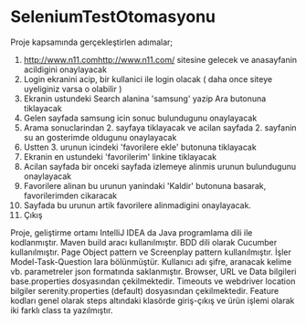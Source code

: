 # SeleniumTestOtomasyonu
Proje kapsamında gerçekleştirlen adımalar;
1. http://www.n11.com<http://www.n11.com/> sitesine gelecek ve anasayfanin acildigini onaylayacak
2. Login ekranini acip, bir kullanici ile login olacak ( daha once siteye uyeliginiz varsa o olabilir )
3. Ekranin ustundeki Search alanina 'samsung' yazip Ara butonuna tiklayacak 
4. Gelen sayfada samsung icin sonuc bulundugunu onaylayacak 
5. Arama sonuclarindan 2. sayfaya tiklayacak ve acilan sayfada 2. sayfanin su an gosterimde oldugunu onaylayacak
6. Ustten 3. urunun icindeki 'favorilere ekle' butonuna tiklayacak 
7. Ekranin en ustundeki 'favorilerim' linkine tiklayacak 
8. Acilan sayfada bir onceki sayfada izlemeye alinmis urunun bulundugunu onaylayacak
9. Favorilere alinan bu urunun yanindaki 'Kaldir' butonuna basarak, favorilerimden cikaracak
10. Sayfada bu urunun artik favorilere alinmadigini onaylayacak.  
11. Çıkış

Proje, geliştirme ortamı IntelliJ IDEA da Java programlama dili  ile kodlanmıştır. Maven build aracı kullanılmıştır. BDD dili olarak Cucumber kullanılmıştır. 
Page Object pattern ve Screenplay pattern kullanılmıştır.
İşler Model-Task-Question lara bölünmüştür.
Kullanıcı adı şifre, aranacak kelime vb. parametreler json formatında saklanmıştır.
Browser, URL ve Data bilgileri base.properties dosyasından çekilmektedir.
Timeouts ve webdriver location bilgiler serenity.properties (default) dosyasından çekilmektedir.
Feature kodları genel olarak steps altındaki klasörde giriş-çıkış ve ürün işlemi  olarak iki farklı class ta yazılmıştır.

